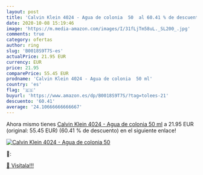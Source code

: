 ```yaml
---
layout: post
title: 'Calvin Klein 4024 - Agua de colonia  50  al 60.41 % de descuento'
date: 2020-10-08 15:19:46
image: 'https://m.media-amazon.com/images/I/31fLjTm58uL._SL200_.jpg'
comments: true
category: ofertas
author: ring
slug: 'B0018S9T7S-es'
actualPrice: 21.95 EUR
currency: EUR
price: 21.95
comparePrice: 55.45 EUR
prodname: 'Calvin Klein 4024 - Agua de colonia  50 ml'
country: 'es'
flag: '🇪🇸'
buyurl: 'https://www.amazon.es/dp/B0018S9T7S/?tag=tolees-21'
descuento: '60.41'
average: '24.10666666666667'
---
```


Ahora mismo tienes [Calvin Klein 4024 - Agua de colonia  50 ml](https://www.amazon.es/dp/B0018S9T7S/?tag=tolees-21) a 21.95 EUR (original: 55.45 EUR) (60.41 %  de descuento) en el siguiente enlace!

[![Calvin Klein 4024 - Agua de colonia  50 ](https://m.media-amazon.com/images/I/31fLjTm58uL._SL200_.jpg)](https://www.amazon.es/dp/B0018S9T7S/?tag=tolees-21)

🔎:


[🛒 Visítala!!!](https://www.amazon.es/dp/B0018S9T7S/?tag=tolees-21)
